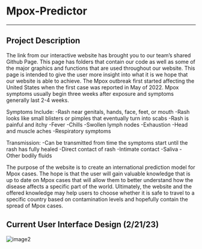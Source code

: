 # Mpox-Predictor

***

## Project Description
The link from our interactive website has brought you to our team’s shared Github Page. This page has folders that contain our code as well as some of the major graphics and functions that are used throughout our website. This page is intended to give the user more insight into what it is we hope that our website is able to achieve. The Mpox outbreak first started affecting the United States when the first case was reported in May of 2022. Mpox symptoms usually begin three weeks after exposure and symptoms generally last 2-4 weeks.

Symptoms Include:
-Rash near genitals, hands, face, feet, or mouth
  -Rash looks like small blisters or pimples that eventually turn into scabs 
  -Rash is painful and itchy
-Fever
-Chills
-Swollen lymph nodes
-Exhaustion
-Head and muscle aches
-Respiratory symptoms

Transmission:
-Can be transmitted from time the symptoms start until the rash has fully healed
-Direct contact of rash
-Intimate contact
-Saliva
-Other bodily fluids

The purpose of the website is to create an international prediction model for Mpox cases. The hope is that the user will gain valuable knowledge that is up to date on Mpox cases that will allow them to better understand how the disease affects a specific part of the world. Ultimately, the website and the offered knowledge may help users to choose whether it is safe to travel to a specific country based on contamination levels and hopefully contain the spread of Mpox cases.
				


## Current User Interface Design (2/21/23)
![image2](https://user-images.githubusercontent.com/60261890/220718302-12e0393e-6fbc-49b8-a85b-252d57fb6f68.png)

